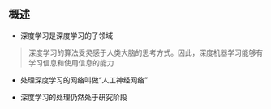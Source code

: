 ## 概述
+ 深度学习是深度学习的子领域
> 深度学习的算法受灵感于人类大脑的思考方式。因此，深度机器学习能够有学习信息和使用信息的能力  

+ 处理深度学习的网络叫做“人工神经网络”

+ 深度学习的处理仍然处于研究阶段

